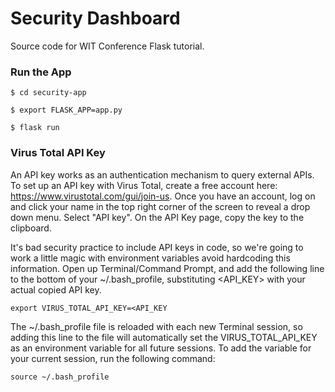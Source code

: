 Security Dashboard
==================

Source code for WIT Conference Flask tutorial. 

### Run the App
```$ cd security-app```

```$ export FLASK_APP=app.py```

```$ flask run```


### Virus Total API Key

An API key works as an authentication mechanism to query external APIs. To set up an API key with Virus Total, create a free account here: https://www.virustotal.com/gui/join-us. Once you have an account, log on and click your name in the top right corner of the screen to reveal a drop down menu. Select "API key". On the API Key page, copy the key to the clipboard. 

It's bad security practice to include API keys in code, so we're going to work a little magic with environment variables avoid hardcoding this information. Open up Terminal/Command Prompt, and add the following line to the bottom of your ~/.bash_profile, substituting <API_KEY> with your actual copied API key. 

```export VIRUS_TOTAL_API_KEY=<API_KEY```

The ~/.bash_profile file is reloaded with each new Terminal session, so adding this line to the file will automatically set the VIRUS_TOTAL_API_KEY as an environment variable for all future sessions.  To add the variable for your current session, run the following command: 

```source ~/.bash_profile```
